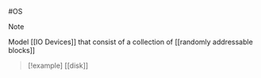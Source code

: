 #OS 
>[!note]
>Model [[IO Devices]] that consist of a collection of [[randomly addressable blocks]]

>[!example]
>[[disk]]